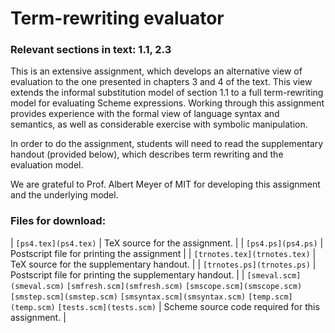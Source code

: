 # Term-rewriting evaluator

### Relevant sections in text: 1.1, 2.3

This is an extensive assignment, which develops an alternative view of evaluation to the one presented in chapters 3 and 4 of the text. This view extends the informal substitution model of section 1.1 to a full term-rewriting model for evaluating Scheme expressions. Working through this assignment provides experience with the formal view of language syntax and semantics, as well as considerable exercise with symbolic manipulation.

In order to do the assignment, students will need to read the supplementary handout (provided below), which describes term rewriting and the evaluation model.

We are grateful to Prof. Albert Meyer of MIT for developing this assignment and the underlying model.

### Files for download:

| `[ps4.tex](ps4.tex)` | TeX source for the assignment. |
| `[ps4.ps](ps4.ps)` | Postscript file for printing the assignment |
| `[trnotes.tex](trnotes.tex)` | TeX source for the supplementary handout. |
| `[trnotes.ps](trnotes.ps)` | Postscript file for printing the supplementary handout. |
| `[smeval.scm](smeval.scm)`
`[smfresh.scm](smfresh.scm)`
`[smscope.scm](smscope.scm)`
`[smstep.scm](smstep.scm)`
`[smsyntax.scm](smsyntax.scm)`
`[temp.scm](temp.scm)`
`[tests.scm](tests.scm)` | Scheme source code required for this assignment. |
